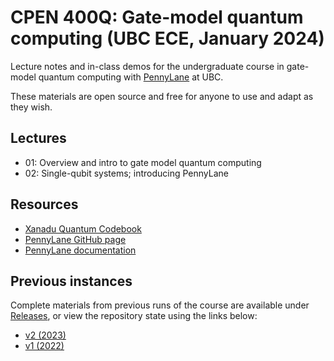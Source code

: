 # CPEN 400Q: Gate-model quantum computing (UBC ECE, January 2024)

Lecture notes and in-class demos for the undergraduate course in gate-model quantum computing with [PennyLane](https://github.com/PennyLaneAI/pennylane/) at UBC. 

These materials are open source and free for anyone to use and adapt as they
wish.

## Lectures

 - 01: Overview and intro to gate model quantum computing
 - 02: Single-qubit systems; introducing PennyLane

## Resources

 - [Xanadu Quantum Codebook](https://codebook.xanadu.ai/)
 - [PennyLane GitHub page](https://github.com/PennyLaneAI/pennylane/) 
 - [PennyLane documentation](https://pennylane.readthedocs.io/en/stable/)

## Previous instances

Complete materials from previous runs of the course are available under
[Releases](https://github.com/glassnotes/CPEN-400Q/releases), or view the
repository state using the links below:
 
 * [v2 (2023)](https://github.com/glassnotes/CPEN-400Q/tree/19060632843f782f1e9c510694d2fb2140ffe61a)
 * [v1 (2022)](https://github.com/glassnotes/CPEN-400Q/tree/e3a116153d07c8fa644d6ba88c3fe60259b9731f)
